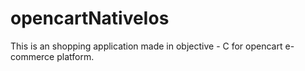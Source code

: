# opencartNativeIos
This is an shopping application made in objective - C for opencart e-commerce platform.
